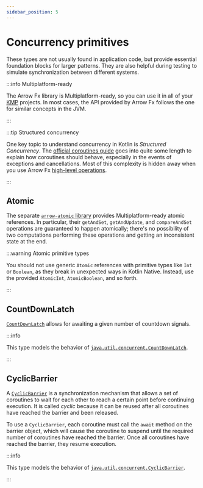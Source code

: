 ```yaml
---
sidebar_position: 5
---
```


# Concurrency primitives

These types are not usually found in application code, but provide essential
foundation blocks for larger patterns. They are also helpful during testing
to simulate synchronization between different systems.

:::info Multiplatform-ready

The Arrow Fx library is Multiplatform-ready, so you can use it in all of your
[KMP](https://kotlinlang.org/docs/multiplatform.html) projects. In most cases,
the API provided by Arrow Fx follows the one for similar concepts in the JVM.

:::

:::tip Structured concurrency

One key topic to understand concurrency in Kotlin is _Structured Concurrency_.
The [official coroutines guide](https://kotlinlang.org/docs/coroutines-guide.html)
goes into quite some length to explain how coroutines should behave, especially
in the events of exceptions and cancellations. Most of this complexity is hidden
away when you use Arrow Fx [high-level operations](../parallel).

:::

## Atomic

The separate [`arrow-atomic` library](https://apidocs.arrow-kt.io/arrow-atomic/arrow.atomic/index.html) 
provides Multiplatform-ready atomic references.
In particular, their `getAndSet`, `getAndUpdate`, and `compareAndSet` operations
are guaranteed to happen atomically; there's no possibility of two computations
performing these operations and getting an inconsistent state at the end.

:::warning Atomic primitive types

You should not use generic `Atomic` references with primitive types like
`Int` or `Boolean`, as they break in unexpected ways in Kotlin Native. Instead, use
the provided `AtomicInt`, `AtomicBoolean`, and so forth.

:::

## CountDownLatch

[`CountDownLatch`](https://apidocs.arrow-kt.io/arrow-fx-coroutines/arrow.fx.coroutines/-count-down-latch/index.html) 
allows for awaiting a given number of countdown signals.


:::info

This type models the behavior of [`java.util.concurrent.CountDownLatch`](https://docs.oracle.com/javase/8/docs/api/java/util/concurrent/CountDownLatch.html).

:::

## CyclicBarrier

A [`CyclicBarrier`](https://apidocs.arrow-kt.io/arrow-fx-coroutines/arrow.fx.coroutines/-cyclic-barrier/index.html)
is a synchronization mechanism that allows a set of coroutines to wait for each
other to reach a certain point before continuing execution. It is called _cyclic_
because it can be reused after all coroutines have reached the barrier and been released.

To use a `CyclicBarrier`, each coroutine must call the `await` method on the 
barrier object, which will cause the coroutine to suspend until the required 
number of coroutines have reached the barrier. 
Once all coroutines have reached the barrier, they resume execution.

:::info

This type models the behavior of [`java.util.concurrent.CyclicBarrier`](https://docs.oracle.com/javase/8/docs/api/java/util/concurrent/CyclicBarrier.html).

:::
